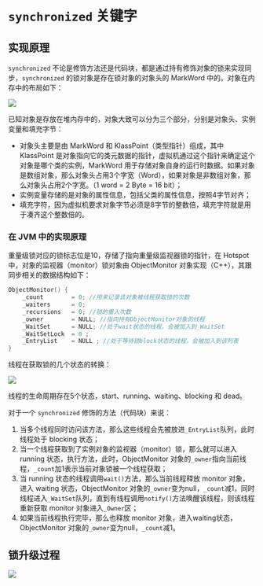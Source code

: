 # `synchronized` 关键字



## 实现原理

`synchronized` 不论是修饰方法还是代码块，都是通过持有修饰对象的锁来实现同步，`synchronized` 的锁对象是存在锁对象的对象头的 MarkWord 中的。对象在内存中的布局如下：

![](https://images.yingwai.top/picgo/20210730180343.png)

已知对象是存放在堆内存中的，对象大致可以分为三个部分，分别是对象头、实例变量和填充字节：

- 对象头主要是由 MarkWord 和 KlassPoint（类型指针）组成，其中 KlassPoint 是对象指向它的类元数据的指针，虚拟机通过这个指针来确定这个对象是哪个类的实例，MarkWord 用于存储对象自身的运行时数据。如果对象是数组对象，那么对象头占用3个字宽（Word），如果对象是非数组对象，那么对象头占用2个字宽。（1 word = 2 Byte = 16 bit）；
- 实例变量存储的是对象的属性信息，包括父类的属性信息，按照4字节对齐；
- 填充字符，因为虚拟机要求对象字节必须是8字节的整数倍，填充字符就是用于凑齐这个整数倍的。

### 在 JVM 中的实现原理

重量级锁对应的锁标志位是10，存储了指向重量级监视器锁的指针，在 Hotspot 中，对象的监视器（monitor）锁对象由 ObjectMonitor 对象实现（C++），其跟同步相关的数据结构如下：

```c++
ObjectMonitor() {
    _count        = 0; //用来记录该对象被线程获取锁的次数
    _waiters      = 0;
    _recursions   = 0; //锁的重入次数
    _owner        = NULL; //指向持有ObjectMonitor对象的线程
    _WaitSet      = NULL; //处于wait状态的线程，会被加入到_WaitSet
    _WaitSetLock  = 0 ;
    _EntryList    = NULL ; //处于等待锁block状态的线程，会被加入到该列表
}
```

线程在获取锁的几个状态的转换：

![](https://images.yingwai.top/picgo/20210730180747.jpg)

线程的生命周期存在5个状态，start、running、waiting、blocking 和 dead。

对于一个 `synchronized` 修饰的方法（代码块）来说：

1. 当多个线程同时访问该方法，那么这些线程会先被放进`_EntryList`队列，此时线程处于 blocking 状态；
2. 当一个线程获取到了实例对象的监视器（monitor）锁，那么就可以进入 running 状态，执行方法，此时，ObjectMonitor 对象的`_owner`指向当前线程，`_count`加1表示当前对象锁被一个线程获取；
3. 当 running 状态的线程调用`wait()`方法，那么当前线程释放 monitor 对象，进入 waiting 状态，ObjectMonitor 对象的`_owner`变为null，`_count`减1，同时线程进入`_WaitSet`队列，直到有线程调用`notify()`方法唤醒该线程，则该线程重新获取 monitor 对象进入`_Owner`区；
4. 如果当前线程执行完毕，那么也释放 monitor 对象，进入waiting状态，ObjectMonitor 对象的`_owner`变为null，`_count`减1。



## 锁升级过程

![](https://images.yingwai.top/picgo/20210730180857.png)
